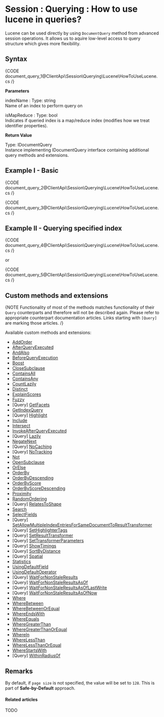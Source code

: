 # Session : Querying : How to use lucene in queries?

Lucene can be used directly by using `DocumentQuery` method from advanced session operations. It allows us to aquire low-level access to query structure which gives more flexibility.

## Syntax

{CODE document_query_1@ClientApi\Session\Querying\Lucene\HowToUseLucene.cs /}

**Parameters**

indexName
:   Type: string   
Name of an index to perform query on

isMapReduce
:   Type: bool   
Indicates if queried index is a map/reduce index (modifies how we treat identifier properties).

**Return Value**

Type: IDocumentQuery   
Instance implementing IDocumentQuery interface containing additional query methods and extensions.

## Example I - Basic

{CODE document_query_2@ClientApi\Session\Querying\Lucene\HowToUseLucene.cs /}

{CODE document_query_3@ClientApi\Session\Querying\Lucene\HowToUseLucene.cs /}

## Example II - Querying specified index

{CODE document_query_4@ClientApi\Session\Querying\Lucene\HowToUseLucene.cs /}

or

{CODE document_query_5@ClientApi\Session\Querying\Lucene\HowToUseLucene.cs /}

## Custom methods and extensions

{NOTE Functionality of most of the methods matches functionality of their `Query` counterparts and therefore will not be described again. Please refer to appropriate counterpart documentation articles. Links starting with `[Query]` are marking those articles. /}

Available custom methods and extensions:

- [AddOrder]()
- [AfterQueryExecuted]()
- [AndAlso]()
- [BeforeQueryExecution]()
- [Boost]()
- [CloseSubclause]()
- [ContainsAll]()
- [ContainsAny]()
- [CountLazily]()
- [Distinct]()
- [ExplainScores]()
- [Fuzzy]()
- [Query] [GetFacets](../../../../client-api/session/querying/how-to-perform-a-faceted-search)
- [GetIndexQuery]()
- [Query] [Highlight](../../../../client-api/session/querying/how-to-use-highlighting)
- [Include]()
- [Intersect]()
- [InvokeAfterQueryExecuted]()
- [Query] [Lazily](../../../../client-api/session/querying/how-to-perform-queries-lazily)
- [NegateNext]()
- [Query] [NoCaching](../../../../client-api/session/querying/how-to-customize-query#nocaching)
- [Query] [NoTracking](../../../../client-api/session/querying/how-to-customize-query#notracking)
- [Not]()
- [OpenSubclause]()
- [OrElse]()
- [OrderBy]()
- [OrderByDescending]()
- [OrderByScore]()
- [OrderByScoreDescending]()
- [Proximity]()
- [RandomOrdering]()
- [Query] [RelatesToShape](../../../../client-api/session/querying/how-to-query-a-spatial-index)
- [Search]()
- [SelectFields]()
- [Query] [SetAllowMultipleIndexEntriesForSameDocumentToResultTransformer](../../../../client-api/session/querying/how-to-customize-query#setallowmultipleindexentriesforsamedocumenttoresulttransformer)
- [Query] [SetHighlighterTags](../../../../client-api/session/querying/how-to-use-highlighting)
- [Query] [SetResultTransformer](../../../../client-api/session/querying/how-to-use-transformers-in-queries)
- [Query] [SetTransformerParameters](../../../../client-api/session/querying/how-to-use-transformers-in-queries)
- [Query] [ShowTimings](../../../../client-api/session/querying/how-to-customize-query#showtimings)
- [Query] [SortByDistance](../../../../client-api/session/querying/how-to-query-a-spatial-index)
- [Query] [Spatial](../../../../client-api/session/querying/how-to-query-a-spatial-index)
- [Statistics]()
- [UsingDefaultField]()
- [UsingDefaultOperator]()
- [Query] [WaitForNonStaleResults](../../../../client-api/session/querying/how-to-customize-query#waitfornonstaleresults)
- [Query] [WaitForNonStaleResultsAsOf](../../../../client-api/session/querying/how-to-customize-query#waitfornonstaleresultsasof)
- [Query] [WaitForNonStaleResultsAsOfLastWrite](../../../../client-api/session/querying/how-to-customize-query#waitfornonstaleresultsasoflastwrite)
- [Query] [WaitForNonStaleResultsAsOfNow](../../../../client-api/session/querying/how-to-customize-query#waitfornonstaleresultsasofnow)
- [Where]()
- [WhereBetween]()
- [WhereBetweenOrEqual]()
- [WhereEndsWith]()
- [WhereEquals]()
- [WhereGreaterThan]()
- [WhereGreaterThanOrEqual]()
- [WhereIn]()
- [WhereLessThan]()
- [WhereLessThanOrEqual]()
- [WhereStartsWith]()
- [Query] [WithinRadiusOf](../../../../client-api/session/querying/how-to-query-a-spatial-index)

## Remarks

By default, if `page size` is not specified, the value will be set to `128`. This is part of **Safe-by-Default** approach.

#### Related articles

TODO